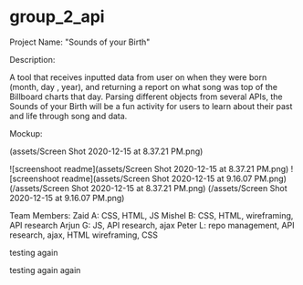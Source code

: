 # group_2_api

Project Name: "Sounds of your Birth"

Description:

A tool that receives inputted data from user on when they were born (month, day , year), and returning a report on what song was top of the Billboard charts that day.
Parsing different objects from several APIs, the Sounds of your Birth will be a fun activity for users to learn about their past and life through song and data.

Mockup:


(assets/Screen Shot 2020-12-15 at 8.37.21 PM.png)


![screenshoot readme](assets/Screen Shot 2020-12-15 at 8.37.21 PM.png)
![screenshoot readme](assets/Screen Shot 2020-12-15 at 9.16.07 PM.png)
(/assets/Screen Shot 2020-12-15 at 8.37.21 PM.png)
(/assets/Screen Shot 2020-12-15 at 9.16.07 PM.png)


Team Members:
Zaid A: CSS, HTML, JS
Mishel B: CSS, HTML, wireframing, API research
Arjun G: JS, API research, ajax
Peter L: repo management, API research, ajax, HTML wireframing, CSS


testing again

testing again again
